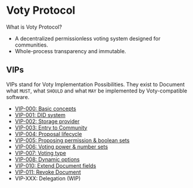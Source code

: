 # Voty Protocol

What is Voty Protocol?

- A decentralized permissionless voting system designed for communities.
- Whole-process transparency and immutable.

## VIPs

VIPs stand for Voty Implementation Possibilities. They exist to Document what `MUST`, what `SHOULD` and what `MAY` be implemented by Voty-compatible software.

- [VIP-000: Basic concepts](/vips/VIP-000.md)
- [VIP-001: DID system](/vips/VIP-001.md)
- [VIP-002: Storage provider](/vips/VIP-002.md)
- [VIP-003: Entry to Community](/vips/VIP-003.md)
- [VIP-004: Proposal lifecycle](/vips/VIP-004.md)
- [VIP-005: Proposing permission & boolean sets](/vips/VIP-005.md)
- [VIP-006: Voting power & number sets](/vips/VIP-006.md)
- [VIP-007: Voting type](/vips/VIP-007.md)
- [VIP-008: Dynamic options](/vips/VIP-008.md)
- [VIP-010: Extend Document fields](/vips/VIP-010.md)
- [VIP-011: Revoke Document](/vips/VIP-011.md)
- VIP-XXX: Delegation (WIP)
